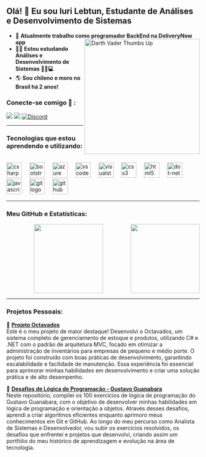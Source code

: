 ## Olá! 👋 Eu sou Iuri Lebtun, Estudante de Análises e Desenvolvimento de Sistemas

- 🔭 **Atualmente trabalho como programador BackEnd na <a href="https://dn.app.br/" style="text-decoration: none;">DeliveryNow app</a>** <img align="right" src="https://media1.tenor.com/m/GfSX-u7VGM4AAAAd/coding.gif" alt="Darth Vader Thumbs Up" width="300">
- 👨‍🎓 **Estou estudando Análises e Desenvolvimento de Sistemas 👨‍💻💻**
- 🌎 **Sou chileno e moro no Brasil há 2 anos!**


### Conecte-se comigo 📲 :
<div> 
  <a href="mailto:lebtuniuri@gmail.com"><img src="https://img.shields.io/badge/-Gmail-%23D14836?style=for-the-badge&logo=gmail&logoColor=white" target="_blank"></a>
  <a href="https://www.linkedin.com/in/iuri-lebtun-24b947114/" target="_blank"><img src="https://img.shields.io/badge/-LinkedIn-%230077B5?style=for-the-badge&logo=linkedin&logoColor=white" target="_blank"></a> 
  <a href="https://discord.com/users/devpool123iuril" target="_blank" style="margin-right: 15px;"><img src="https://img.shields.io/badge/-Discord-%237291D4?style=for-the-badge&logo=discord&logoColor=white" alt="Discord" /></a>
</div>

---

### Tecnologias que estou aprendendo e utilizando:

<div style="display: inline_block"><br>
  <img src="https://cdn.jsdelivr.net/gh/devicons/devicon/icons/csharp/csharp-original.svg" height="40" alt="csharp logo" />
  <img width="12" />
  <img src="https://cdn.jsdelivr.net/gh/devicons/devicon/icons/bootstrap/bootstrap-original.svg" height="40" alt="bootstrap logo" />
  <img width="12" />
  <img src="https://cdn.jsdelivr.net/gh/devicons/devicon/icons/azure/azure-original.svg" height="40" alt="azure logo" />
  <img width="12" />
  <img src="https://cdn.jsdelivr.net/gh/devicons/devicon/icons/vscode/vscode-original.svg" height="40" alt="vscode logo" />
  <img width="12" />
  <img src="https://cdn.jsdelivr.net/gh/devicons/devicon/icons/visualstudio/visualstudio-plain.svg" height="40" alt="visualstudio logo" />
  <img width="12" />
  <img src="https://skillicons.dev/icons?i=css" height="40" alt="css3 logo" />
  <img width="12" />
  <img src="https://skillicons.dev/icons?i=html" height="40" alt="html5 logo" />
  <img width="12" />
  <img src="https://skillicons.dev/icons?i=dotnet" height="40" alt="dot-net logo" />
  <img width="12" />
  <img src="https://skillicons.dev/icons?i=js" height="40" alt="javascript logo" />
  <img width="12" />
  <img src="https://skillicons.dev/icons?i=git" height="40" alt="git logo" />
  <img width="12" />
  <img src="https://skillicons.dev/icons?i=github" height="40" alt="github logo" />
  <img width="12" />
</div>

---

### Meu GitHub e Estatísticas:

<div style="display: flex; justify-content: space-between; gap: 10px;">
    <a href="https://github.com/IuriLebtunS"></a>
    <img height="180em" src="https://github-readme-stats.vercel.app/api?username=iurilebtuns&show_icons=true&theme=dracula&include_all_commits=true&count_private=true"/>
    <img height="180em" src="https://github-readme-stats.vercel.app/api/top-langs/?username=iurilebtuns&layout=compact&langs_count=7&theme=dracula"/>
</div>

---

### Projetos Pessoais:

🚀 **[Projeto Octavados](https://github.com/IuriLebtunS/Octavados)**  
Este é o meu projeto de maior destaque! Desenvolvi o Octavados, um sistema completo de gerenciamento de estoque e produtos, utilizando C# e .NET com o padrão de arquitetura MVC, focado em otimizar a administração de inventários para empresas de pequeno e médio porte. O projeto foi construído com boas práticas de desenvolvimento, garantindo escalabilidade e facilidade de manutenção. Essa experiência foi essencial para aprimorar minhas habilidades em desenvolvimento e criar uma solução prática e de alto desempenho.

🚀 **[Desafios de Lógica de Programação - Gustavo Guanabara](https://github.com/IuriLebtunS/Portafolio1)**  
Neste repositório, compilei os 100 exercícios de lógica de programação do Gustavo Guanabara, com o objetivo de desenvolver minhas habilidades em lógica de programação e orientação a objetos. Através desses desafios, aprendi a criar algoritmos eficientes enquanto aprimoro meus conhecimentos em Git e GitHub. Ao longo do meu percurso como Analista de Sistemas e Desenvolvedor, vou subir os exercícios resolvidos, os desafios que enfrentei e projetos que desenvolvi, criando assim um portfólio do meu histórico de aprendizagem e evolução na área de tecnologia.
